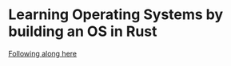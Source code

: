 # Learning Operating Systems by building an OS in Rust

[Following along here](https://os.phil-opp.com/)